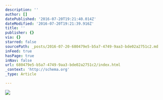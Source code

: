 ```yaml
---
description: ''
author: []
datePublished: '2016-07-20T19:21:40.014Z'
dateModified: '2016-07-20T19:21:39.916Z'
title: ''
publisher: {}
via: {}
starred: false
sourcePath: _posts/2016-07-20-680479e5-b5a7-4749-9aa3-bde02a2751c2.md
inFeed: true
hasPage: true
inNav: false
url: 680479e5-b5a7-4749-9aa3-bde02a2751c2/index.html
_context: 'http://schema.org'
_type: Article

---
```

![](https://the-grid-user-content.s3-us-west-2.amazonaws.com/462ae377-34a1-4690-86fd-64a066314c8d.jpg)